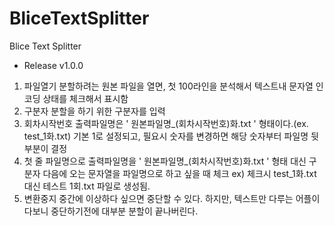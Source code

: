# BliceTextSplitter
Blice Text Splitter

+ Release v1.0.0
1. 파일열기
분할하려는 원본 파일을 열면, 첫 100라인을 분석해서 텍스트내 문자열 인코딩 상태를 체크해서 표시함
2. 구분자
분할을 하기 위한 구분자를 입력
3. 회차시작번호
출력파일명은 ' 원본파일명_(회차시작번호)화.txt ' 형태이다.(ex. test_1화.txt)
기본 1로 설정되고, 필요시 숫자를 변경하면 해당 숫자부터 파일명 뒷부분이 결정
4. 첫 줄 파일명으로
출력파일명을 ' 원본파일명_(회차시작번호)화.txt ' 형태 대신
구분자 다음에 오는 문자열을 파일명으로 하고 싶을 때 체크
ex) 체크시 test_1화.txt 대신 테스트 1회.txt 파일로 생성됨.
5. 변환중지 
중간에 이상하다 싶으면 중단할 수 있다.
하지만, 텍스트만 다루는 어플이다보니 중단하기전에 대부분 분할이 끝나버린다.
